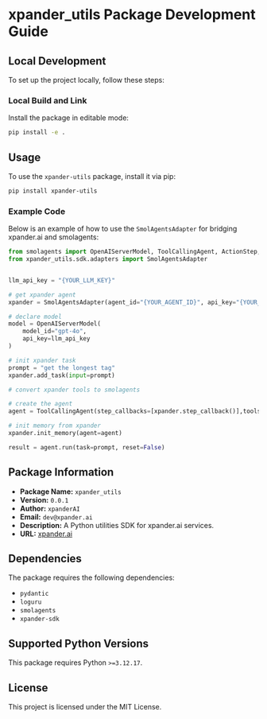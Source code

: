 # xpander_utils Package Development Guide 

## Local Development

To set up the project locally, follow these steps:

### Local Build and Link
Install the package in editable mode:
```bash
pip install -e .
```

## Usage

To use the `xpander-utils` package, install it via pip:
```bash
pip install xpander-utils
```

### Example Code

Below is an example of how to use the `SmolAgentsAdapter` for bridging xpander.ai and smolagents:

```python
from smolagents import OpenAIServerModel, ToolCallingAgent, ActionStep, MultiStepAgent
from xpander_utils.sdk.adapters import SmolAgentsAdapter


llm_api_key = "{YOUR_LLM_KEY}"

# get xpander agent
xpander = SmolAgentsAdapter(agent_id="{YOUR_AGENT_ID}", api_key="{YOUR_API_KEY}")

# declare model
model = OpenAIServerModel(
    model_id="gpt-4o",
    api_key=llm_api_key
)

# init xpander task
prompt = "get the longest tag"
xpander.add_task(input=prompt)

# convert xpander tools to smolagents

# create the agent
agent = ToolCallingAgent(step_callbacks=[xpander.step_callback()],tools=xpander.get_tools(),model=model,prompt_templates={"system_prompt": xpander.get_system_prompt()})

# init memory from xpander
xpander.init_memory(agent=agent)

result = agent.run(task=prompt, reset=False)
```

## Package Information

- **Package Name:** `xpander_utils`
- **Version:** `0.0.1`
- **Author:** `xpanderAI`
- **Email:** `dev@xpander.ai`
- **Description:** A Python utilities SDK for xpander.ai services.
- **URL:** [xpander.ai](https://www.xpander.ai)

## Dependencies
The package requires the following dependencies:

- `pydantic`
- `loguru`
- `smolagents`
- `xpander-sdk`

## Supported Python Versions
This package requires Python `>=3.12.17`.

## License
This project is licensed under the MIT License.

